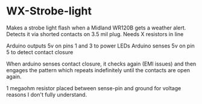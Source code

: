 # WX-Strobe-light
Makes a strobe light flash when a Midland WR120B gets a weather alert. Detects it via shorted contacts on 3.5 mil plug. Needs X resistors in line

Arduino outputs 5v on pins 1 and 3 to power LEDs
Arduino senses 5v on pin 5 to detect contact closure

When arduino senses contact closure, it checks again (EMI issues) and then engages the pattern which repeats indefinitely until the contacts are open again.

1 megaohm resistor placed between sense-pin and ground for voltage reasons I don't fully understand.
